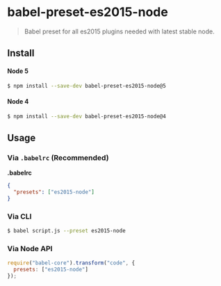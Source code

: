 # babel-preset-es2015-node

> Babel preset for all es2015 plugins needed with latest stable node.

## Install

#### Node 5
```sh
$ npm install --save-dev babel-preset-es2015-node@5
```
#### Node 4
```sh
$ npm install --save-dev babel-preset-es2015-node@4
```

## Usage

### Via `.babelrc` (Recommended)

**.babelrc**

```json
{
  "presets": ["es2015-node"]
}
```

### Via CLI

```sh
$ babel script.js --preset es2015-node
```

### Via Node API

```javascript
require("babel-core").transform("code", {
  presets: ["es2015-node"]
});
```
